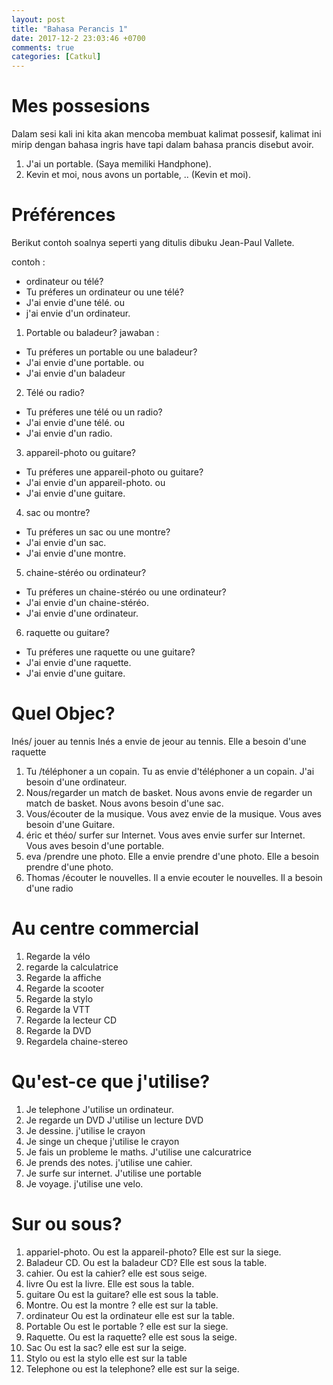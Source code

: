```yaml
---
layout: post
title: "Bahasa Perancis 1"
date: 2017-12-2 23:03:46 +0700
comments: true
categories: [Catkul]
---
```

# Mes possesions
Dalam sesi kali ini kita akan mencoba membuat kalimat possesif, kalimat ini mirip dengan bahasa ingris have tapi dalam bahasa prancis disebut avoir.

1. J'ai un portable. (Saya memiliki Handphone).
2. Kevin et moi, nous avons un portable, .. (Kevin et moi).

# Préférences
Berikut contoh soalnya seperti yang ditulis dibuku Jean-Paul Vallete.


contoh :
- ordinateur ou télé?
- Tu préferes un ordinateur ou une télé?
- J'ai envie d'une télé.
ou 
- j'ai envie d'un ordinateur.

1. Portable ou baladeur?
jawaban : 
- Tu préferes un portable ou une baladeur?
- J'ai envie d'une portable.
ou 
- J'ai envie d'un baladeur
2. Télé ou radio?
- Tu préferes une télé ou un radio?
- J'ai envie d'une télé.
ou 
- J'ai envie d'un radio.
3. appareil-photo ou guitare?
- Tu préferes une appareil-photo ou guitare?
- J'ai envie d'un appareil-photo.
ou
- J'ai envie d'une guitare.
4. sac ou montre?
- Tu préferes un sac ou une montre?
- J'ai envie d'un sac.
- J'ai envie d'une montre.
5. chaine-stéréo ou ordinateur?
- Tu préferes un chaine-stéréo ou une ordinateur?
- J'ai envie d'un chaine-stéréo.
- J'ai envie d'une ordinateur.
6. raquette ou guitare?
- Tu préferes une raquette ou une guitare?
- J'ai envie d'une raquette.
- J'ai envie d'une guitare.



# Quel Objec?
Inés/ jouer au tennis
Inés a envie de jeour au tennis.
Elle a besoin d'une raquette

1. Tu /téléphoner a un copain.
Tu as envie d'téléphoner a un copain.
J'ai besoin d'une ordinateur.
2. Nous/regarder un match de basket.
Nous avons envie de regarder un match de basket.
Nous avons besoin d'une sac.
3. Vous/écouter de la musique.
Vous avez envie de la musique.
Vous aves besoin d'une Guitare.
4. éric et théo/ surfer sur Internet.
Vous aves envie surfer sur Internet.
Vous aves besoin d'une portable.
5. eva /prendre une photo.
Elle a envie prendre d'une photo.
Elle a besoin prendre d'une photo.
6. Thomas /écouter le nouvelles.
Il a envie ecouter le nouvelles.
Il a besoin d'une radio

# Au centre commercial
1. Regarde la vélo
2. regarde la calculatrice
3. Regarde la affiche
4. Regarde la scooter
5. Regarde la stylo
6. Regarde la VTT
7. Regarde la lecteur CD
8. Regarde la DVD 
9. Regardela chaine-stereo

# Qu'est-ce que j'utilise?
1. Je telephone
J'utilise un ordinateur.
2. Je regarde un DVD
J'utilise un lecture DVD
3. Je dessine.
j'utilise le crayon
4. Je singe un cheque
j'utilise le crayon
5. Je fais un probleme le maths.
J'utilise une calcuratrice
6. Je prends des notes.
j'utilise une cahier.
7. Je surfe sur internet.
J'utilise une portable
8. Je voyage.
j'utilise une velo.

# Sur ou sous?
1. appariel-photo.
Ou est la appareil-photo?
Elle est sur la siege.
2. Baladeur CD.
Ou est la baladeur CD?
Elle est sous la table.
3. cahier.
Ou est la cahier?
elle est sous seige.
4. livre
Ou est la livre.
Elle est sous la table.
5. guitare
Ou est la guitare?
elle est sous la table.
6. Montre.
Ou est la montre ?
elle est sur la table.
7. ordinateur
Ou est la ordinateur
elle est sur la table.
8. Portable 
Ou est le portable ?
elle est sur la siege.
9. Raquette.
Ou est la raquette?
elle est sous la seige.
10. Sac
Ou est la sac?
elle est sur la seige.
11. Stylo
ou est la stylo
elle est sur la table
12. Telephone
ou est la telephone?
elle est sur la seige.
